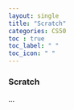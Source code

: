 ```yaml
---
layout: single
title: "Scratch"
categories: CS50
toc : true
toc_label: " "
toc_icon: " " 
---
```


### Scratch

...